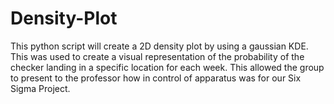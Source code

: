 # Density-Plot

This python script will create a 2D density plot by using a gaussian KDE. This was used to create a visual representation of the probability of the checker landing in a specific location for each week. This allowed the group to present to the professor how in control of apparatus was for our Six Sigma Project.
